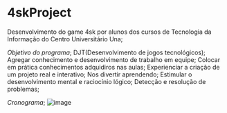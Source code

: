 # 4skProject
Desenvolvimento do game 4sk por alunos dos cursos de Tecnologia da Informação do Centro Universitário Una;

*Objetivo do programa*;
DJT(Desenvolvimento de jogos tecnológicos);
Agregar conhecimento e desenvolvimento de trabalho em equipe;
Colocar em prática conhecimentos adquidiros nas aulas; 
Experienciar a criação de um projeto real e interativo;
Nos divertir aprendendo;
Estimular o desenvolvimento mental e raciocínio lógico;
Detecção e resolução de problemas;

*Cronograma*;
![image](https://user-images.githubusercontent.com/90286315/142337191-031694d5-e00b-43a3-8f9a-de549ee43bbf.png)






